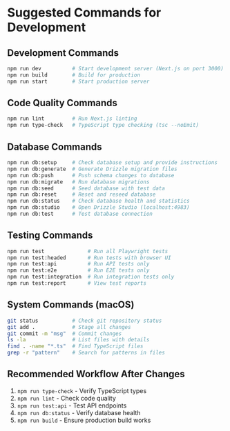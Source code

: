 # Suggested Commands for Development

## Development Commands
```bash
npm run dev          # Start development server (Next.js on port 3000)
npm run build        # Build for production
npm run start        # Start production server
```

## Code Quality Commands
```bash
npm run lint         # Run Next.js linting
npm run type-check   # TypeScript type checking (tsc --noEmit)
```

## Database Commands
```bash
npm run db:setup     # Check database setup and provide instructions
npm run db:generate  # Generate Drizzle migration files
npm run db:push      # Push schema changes to database
npm run db:migrate   # Run database migrations
npm run db:seed      # Seed database with test data
npm run db:reset     # Reset and reseed database
npm run db:status    # Check database health and statistics
npm run db:studio    # Open Drizzle Studio (localhost:4983)
npm run db:test      # Test database connection
```

## Testing Commands
```bash
npm run test              # Run all Playwright tests
npm run test:headed       # Run tests with browser UI
npm run test:api          # Run API tests only
npm run test:e2e          # Run E2E tests only
npm run test:integration  # Run integration tests only
npm run test:report       # View test reports
```

## System Commands (macOS)
```bash
git status           # Check git repository status
git add .            # Stage all changes
git commit -m "msg"  # Commit changes
ls -la               # List files with details
find . -name "*.ts"  # Find TypeScript files
grep -r "pattern"    # Search for patterns in files
```

## Recommended Workflow After Changes
1. `npm run type-check` - Verify TypeScript types
2. `npm run lint` - Check code quality
3. `npm run test:api` - Test API endpoints
4. `npm run db:status` - Verify database health
5. `npm run build` - Ensure production build works